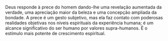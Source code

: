 ﻿Deus responde à prece do homem dando-lhe uma revelação aumentada da verdade, uma apreciação maior da beleza e uma concepção ampliada da bondade. A prece é um gesto subjetivo, mas ela faz contato com poderosas realidades objetivas nos níveis espirituais da experiência humana; é um alcance significativo do ser humano por valores supra-humanos. É o estímulo mais potente de crescimento espiritual.